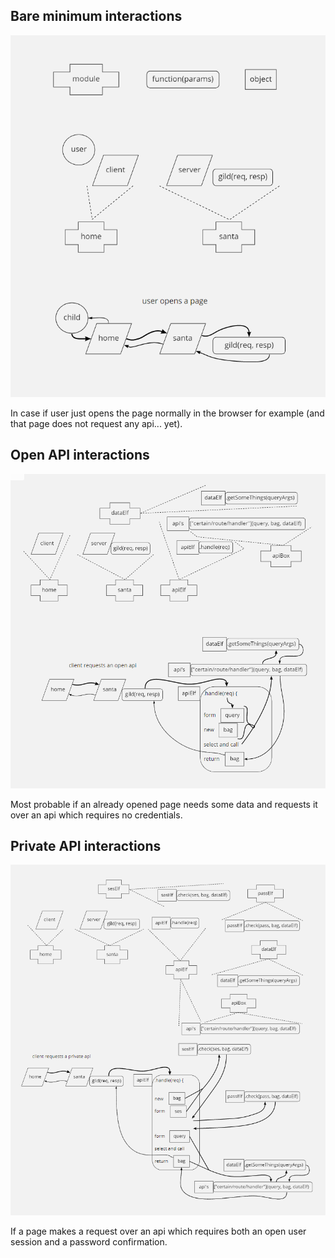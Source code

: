 ## Bare minimum interactions
![Bare minimum interactions](https://raw.githubusercontent.com/UniBreakfast/lapland-js-spec/master/bare%20minimum%20interactions.png)

In case if user just opens the page normally in the browser for example (and that page does not request any api... yet).

## Open API interactions
![Open API interactions](https://raw.githubusercontent.com/UniBreakfast/lapland-js-spec/master/open%20api%20interactions.png)

Most probable if an already opened page needs some data and requests it over an api which requires no credentials.

## Private API interactions
![Open API interactions](https://raw.githubusercontent.com/UniBreakfast/lapland-js-spec/master/private%20api%20interactions.png)

If a page makes a request over an api which requires both an open user session and a password confirmation.
